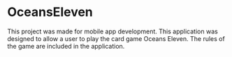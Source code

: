 # OceansEleven
 
This project was made for mobile app development. This application was designed to allow a user to play the card game Oceans Eleven. The rules of the game are included in the application.
